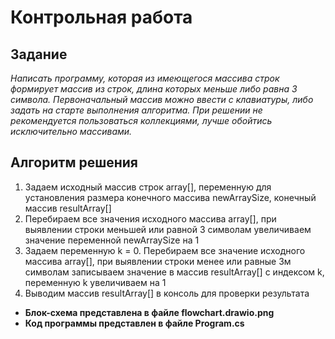 # Контрольная работа

## Задание
_Написать программу, которая из имеющегося массива строк формирует массив из строк, длина которых меньше либо равна 3 символа. Первоначальный массив можно ввести с клавиатуры, либо задать на старте выполнения алгоритма. При решении не рекомендуется пользоваться коллекциями, лучше обойтись исключительно массивами._

## Алгоритм решения
1. Задаем исходный массив строк array[], переменную для установления размера конечного массива newArraySize, конечный массив resultArray[]
2. Перебираем все значения исходного массива array[], при выявлении строки меньшей или равной 3 символам увеличиваем значение переменной newArraySize на 1
3. Задаем переменную k = 0. Перебираем все значение исходного массива array[], при выявлении строки менее или равные 3м символам записываем значение в массив resultArray[] с индексом k, переменную k увеличиваем на 1
4. Выводим массив resultArray[] в консоль для проверки результата

* __Блок-схема представлена в файле flowchart.drawio.png__
* __Код программы представлен в файле Program.cs__
